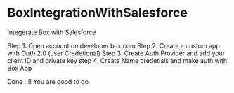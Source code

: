 # BoxIntegrationWithSalesforce
Integerate Box with Salesforce 

Step 1: Open account on developer.box.com
Step 2. Create a custom app with Outh 2.0 (user Credetional)
Step 3. Create Auth Provider and add your client ID and private key 
step 4. Create Name credetials and make auth with Box App

Done ..!! You are good to go.
